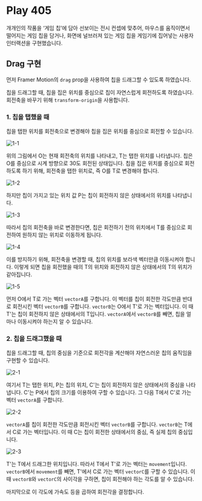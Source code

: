# Play 405

개개인의 작품을 ‘게임 칩’에 담아 선보이는 전시 컨셉에 맞추어, 마우스를 움직이면서 떨어지는 게임 칩을 담거나, 화면에 널브러져 있는 게임 칩을 게임기에 집어넣는 사용자 인터랙션을 구현했습니다.

## Drag 구현

먼저 Framer Motion의 `drag` prop을 사용하여 칩을 드래그할 수 있도록 하였습니다.

칩을 드래그할 때, 칩을 집은 위치를 중심으로 칩이 자연스럽게 회전하도록 하였습니다. 회전축을 바꾸기 위해 `transform-origin`을 사용합니다.

### 1. 칩을 탭했을 때

칩을 탭한 위치를 회전축으로 변경해야 칩을 집은 위치를 중심으로 회전할 수 있습니다.

![1-1](/assets/readme/1-1.png)

위의 그림에서 O는 현재 회전축의 위치를 나타내고, T는 탭한 위치를 나타냅니다. 칩은 O를 중심으로 시계 방향으로 30도 회전된 상태입니다. 칩을 집은 위치를 중심으로 회전하도록 하기 위해, 회전축을 탭한 위치로, 즉 O를 T로 변경해야 합니다.

![1-2](/assets/readme/1-2.png)

하지만 칩이 가지고 있는 위치 값 P는 칩이 회전하지 않은 상태에서의 위치를 나타냅니다.

![1-3](/assets/readme/1-3.png)

따라서 칩의 회전축을 바로 변경한다면, 칩은 회전하기 전의 위치에서 T를 중심으로 회전하여 원하지 않는 위치로 이동하게 됩니다.

![1-4](/assets/readme/1-4.png)

이를 방지하기 위해, 회전축을 변경할 때, 칩의 위치를 보라색 벡터만큼 이동시켜야 합니다. 이렇게 되면 칩을 회전했을 때의 T의 위치와 회전하지 않은 상태에서의 T의 위치가 같아집니다.

![1-5](/assets/readme/1-5.png)

먼저 O에서 T로 가는 벡터 `vectorA`를 구합니다. 이 벡터를 칩이 회전한 각도만큼 반대로 회전시킨 벡터 `vectorB`를 구합니다. `vectorB`는 O에서 T'로 가는 벡터입니다. 이 때 T'는 칩이 회전하지 않은 상태에서의 T입니다. `vectorA`에서 `vectorB`를 빼면, 칩을 얼마나 이동시켜야 하는지 알 수 있습니다.

### 2. 칩을 드래그했을 때

칩을 드래그할 때, 칩의 중심을 기준으로 회전각을 계산해야 자연스러운 칩의 움직임을 구현할 수 있습니다.

![2-1](/assets/readme/2-1.png)

여기서 T는 탭한 위치, P는 칩의 위치, C'는 칩이 회전하지 않은 상태에서의 중심을 나타냅니다. C'는 P에서 칩의 크기를 이용하여 구할 수 있습니다. 그 다음 T에서 C'로 가는 벡터 `vectorA`를 구합니다.

![2-2](/assets/readme/2-2.png)

`vectorA`를 칩이 회전한 각도만큼 회전시킨 벡터 `vectorB`를 구합니다. `vectorB`는 T에서 C로 가는 벡터입니다. 이 때 C는 칩이 회전한 상태에서의 중심, 즉 실제 칩의 중심입니다.

![2-3](/assets/readme/2-3.png)

T'는 T에서 드래그한 위치입니다. 따라서 T에서 T'로 가는 벡터는 `movement`입니다. `vectorB`에서 `movement`를 빼면, T'에서 C로 가는 벡터 `vectorC`를 구할 수 있습니다. 이 때 `vectorB`와 `vectorC`의 사이각을 구하면, 칩이 회전해야 하는 각도를 알 수 있습니다.

마지막으로 이 각도에 가속도 등을 곱하여 회전각을 결정합니다.
